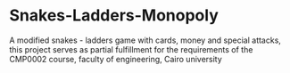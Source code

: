 # Snakes-Ladders-Monopoly
A modified snakes - ladders game with cards, money and special attacks, this project serves as partial fulfillment for the requirements of the CMP0002 course, faculty of engineering, Cairo university 
